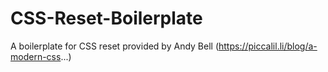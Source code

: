 # CSS-Reset-Boilerplate
A boilerplate for CSS reset provided by Andy Bell (https://piccalil.li/blog/a-modern-css...)
